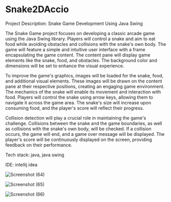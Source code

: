 # Snake2DAccio
Project Description: Snake Game Development Using Java Swing

The Snake Game project focuses on developing a classic arcade game using the Java Swing library. Players will control a snake and aim to eat food while avoiding obstacles and collisions with the snake's own body. The game will feature a simple and intuitive user interface with a frame encapsulating the game content. The content pane will display game elements like the snake, food, and obstacles. The background color and dimensions will be set to enhance the visual experience.

To improve the game's graphics, images will be loaded for the snake, food, and additional visual elements. These images will be drawn on the content pane at their respective positions, creating an engaging game environment. The mechanics of the snake will enable its movement and interaction with food. Players will control the snake using arrow keys, allowing them to navigate it across the game area. The snake's size will increase upon consuming food, and the player's score will reflect their progress.

Collision detection will play a crucial role in maintaining the game's challenge. Collisions between the snake and the game boundaries, as well as collisions with the snake's own body, will be checked. If a collision occurs, the game will end, and a game over message will be displayed. The player's score will be continuously displayed on the screen, providing feedback on their performance.

Tech stack: java, java swing

IDE: intellij idea 

![Screenshot (64)](https://github.com/Sagar8511/Snake2DAccio/assets/71781414/b85dfebf-b629-42f0-8750-67a7a7382475)

![Screenshot (65)](https://github.com/Sagar8511/Snake2DAccio/assets/71781414/93d97ebe-b7c1-41a0-9a0a-a0394e1f1fe2)

![Screenshot (66)](https://github.com/Sagar8511/Snake2DAccio/assets/71781414/f70cfed8-6924-4f03-a811-e1bd4b1ce15c)
